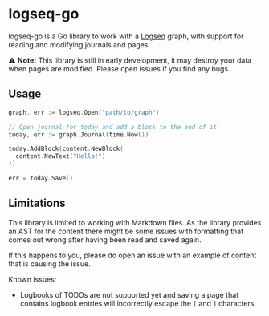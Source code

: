 # logseq-go

logseq-go is a Go library to work with a [Logseq](https://logseq.com) graph,
with support for reading and modifying journals and pages.

⚠️ **Note:** This library is still in early development, it may destroy your data
when pages are modified. Please open issues if you find any bugs.

## Usage

```go
graph, err := logseq.Open("path/to/graph")

// Open journal for today and add a block to the end of it
today, err := graph.Journal(time.Now())

today.AddBlock(content.NewBlock(
  content.NewText("Hello!")
))

err = today.Save()
```

## Limitations

This library is limited to working with Markdown files. As the library provides
an AST for the content there might be some issues with formatting that comes
out wrong after having been read and saved again.

If this happens to you, please do open an issue with an example of content
that is causing the issue.

Known issues:

- Logbooks of TODOs are not supported yet and saving a page that contains logbook
  entries will incorrectly escape the `[` and `]` characters.
